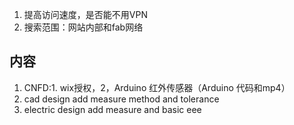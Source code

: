 1. 提高访问速度，是否能不用VPN
2. 搜索范围：网站内部和fab网络






## 内容
1. CNFD:1. wix授权，2，Arduino 红外传感器（Arduino 代码和mp4）
2. cad design add measure method and tolerance
3. electric design add measure and basic eee
